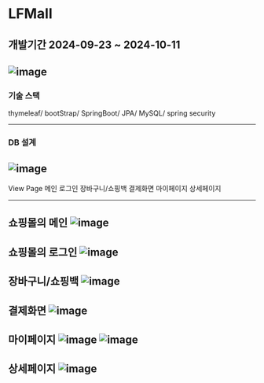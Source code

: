 # LFMall
## 개발기간 2024-09-23 ~ 2024-10-11
![image](https://github.com/user-attachments/assets/362f4197-46c8-43bb-b06b-644a4a3d3d5c)
------------------------------------

### 기술 스택
thymeleaf/
bootStrap/
SpringBoot/
JPA/
MySQL/
spring security

-------------------------------------
### DB 설계
![image](https://github.com/user-attachments/assets/1bb49284-fcf3-4aa2-881c-e4d8ee0926d0)
-------------------------------------

View Page
메인
로그인
장바구니/쇼핑백
결제화면
마이페이지
상세페이지

-------------------------------------
쇼핑몰의 메인
![image](https://github.com/user-attachments/assets/8de95b03-ba0e-4467-9d24-a213b4ed5cf4)
-------------------------------------
쇼핑몰의 로그인
![image](https://github.com/user-attachments/assets/78c5976c-6999-494a-aaf3-cb58a0b3795f)
-------------------------------------
장바구니/쇼핑백
![image](https://github.com/user-attachments/assets/892c099b-7de8-4d67-9bcd-768542610ca6)
-------------------------------------
결제화면
![image](https://github.com/user-attachments/assets/0df4f10c-1f86-445e-958a-9f7d8b7df836)
-------------------------------------
마이페이지
![image](https://github.com/user-attachments/assets/813fdb2f-4cc8-482b-9a54-1911419f1dc0)
![image](https://github.com/user-attachments/assets/1aeaee73-9e14-4051-aa5e-0641fa00e41f)
-------------------------------------
상세페이지
![image](https://github.com/user-attachments/assets/f03e2a08-92c1-4f89-aa18-672555cb33cf)
-------------------------------------



